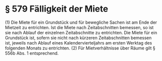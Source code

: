 # § 579 Fälligkeit der Miete
(1) Die Miete für ein Grundstück und für bewegliche Sachen ist am Ende der Mietzeit zu entrichten. Ist die Miete nach Zeitabschnitten bemessen, so ist sie nach Ablauf der einzelnen Zeitabschnitte zu entrichten. Die Miete für ein Grundstück ist, sofern sie nicht nach kürzeren Zeitabschnitten bemessen ist, jeweils nach Ablauf eines Kalendervierteljahrs am ersten Werktag des folgenden Monats zu entrichten.
(2) Für Mietverhältnisse über Räume gilt § 556b Abs. 1 entsprechend.